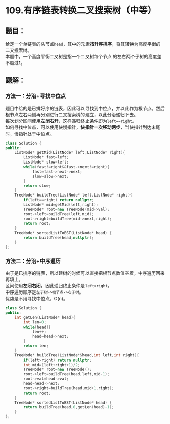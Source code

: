 # 109.有序链表转换二叉搜索树（中等）
## 题目：
给定一个单链表的头节点`head`，其中的元素**按升序排序**，将其转换为高度平衡的二叉搜索树。\
本题中，一个高度平衡二叉树是指一个二叉树每个节点 的左右两个子树的高度差不超过**1**。
## 题解：
### 方法一：分治+寻找中位点
题目中给的是已排好序的链表，因此可以寻找到中位点，并以此作为根节点。然后根节点左右两侧再分别进行二叉搜索树的建立，以此分治递归下去。\
每次划分区间使用**左闭右开**，这样递归终止条件即为`left==right`。\
如何寻找中位点，可以使用快慢指针，**快指针一次移动两步**，当快指针到达末尾时，慢指针处于中位点。
```c++
class Solution {
public:
    ListNode* getMid(ListNode* left,ListNode* right){
        ListNode* fast=left;
        ListNode* slow=left;
        while(fast!=right&&fast->next!=right){
            fast=fast->next->next;
            slow=slow->next;
        }
        return slow;
    }
    TreeNode* buildTree(ListNode* left,ListNode* right){
        if(left==right) return nullptr;
        ListNode* mid=getMid(left,right);
        TreeNode* root=new TreeNode(mid->val);
        root->left=buildTree(left,mid);
        root->right=buildTree(mid->next,right);
        return root;
    }
    TreeNode* sortedListToBST(ListNode* head) {
        return buildTree(head,nullptr);
    }
};
```

### 方法二：分治+中序遍历
由于是已排序的链表，所以建树的时候可以直接把根节点数值空着，中序遍历回来再填上。\
区间使用**左闭右闭**，因此递归终止条件是`left>right`。\
中序遍历顺序是`左子树->根节点->右子树`。\
优势是不用寻找中位点，O(n)。
```c++
class Solution {
public:
    int getLen(ListNode* head){
        int len=0;
        while(head){
            len++;
            head=head->next;
        }
        return len;
    }
    TreeNode* buildTree(ListNode*&head,int left,int right){
        if(left>right) return nullptr;
        int mid=(left+right+1)/2;
        TreeNode* root=new TreeNode();
        root->left=buildTree(head,left,mid-1);
        root->val=head->val;
        head=head->next;
        root->right=buildTree(head,mid+1,right);
        return root;
    }
    TreeNode* sortedListToBST(ListNode* head) {
        return buildTree(head,0,getLen(head)-1);
    }
};
```